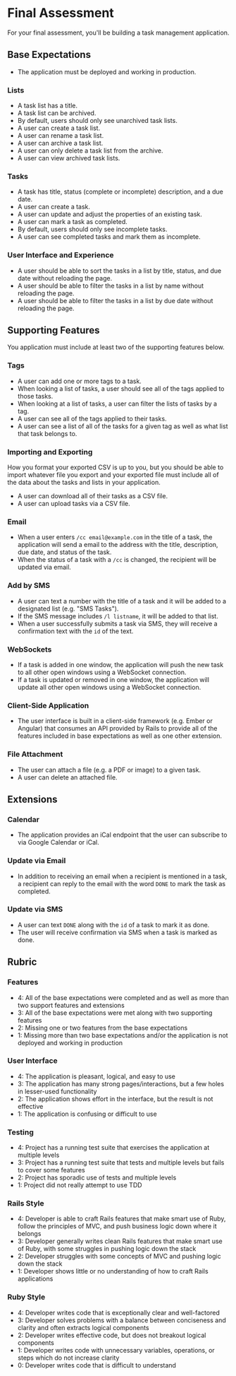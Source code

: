 # Final Assessment

For your final assessment, you'll be building a task management application.

## Base Expectations

* The application must be deployed and working in production.

### Lists

* A task list has a title.
* A task list can be archived.
* By default, users should only see unarchived task lists.
* A user can create a task list.
* A user can rename a task list.
* A user can archive a task list.
* A user can only delete a task list from the archive.
* A user can view archived task lists.

### Tasks

* A task has title, status (complete or incomplete) description, and a due date.
* A user can create a task.
* A user can update and adjust the properties of an existing task.
* A user can mark a task as completed.
* By default, users should only see incomplete tasks.
* A user can see completed tasks and mark them as incomplete.

### User Interface and Experience

<!--* A user should be able to change the status of a task without reloading the page.-->
* A user should be able to sort the tasks in a list by title, status, and due date without reloading the page.
* A user should be able to filter the tasks in a list by name without reloading the page.
* A user should be able to filter the tasks in a list by due date without reloading the page.
<!--* A user should be able to filter the tasks in a list by status without reloading the page.-->
<!--* A user should be able to see their archived tasks.-->

## Supporting Features

You application must include at least two of the supporting features below.

### Tags

* A user can add one or more tags to a task.
* When looking a list of tasks, a user should see all of the tags applied to those tasks.
* When looking at a list of tasks, a user can filter the lists of tasks by a tag.
* A user can see all of the tags applied to their tasks.
* A user can see a list of all of the tasks for a given tag as well as what list that task belongs to.

### Importing and Exporting

How you format your exported CSV is up to you, but you should be able to import whatever file you export and your exported file must include all of the data about the tasks and lists in your application.

* A user can download all of their tasks as a CSV file.
* A user can upload tasks via a CSV file.

### Email

* When a user enters `/cc email@example.com` in the title of a task, the application will send a email to the address with the title, description, due date, and status of the task.
* When the status of a task with a `/cc` is changed, the recipient will be updated via email.

### Add by SMS

* A user can text a number with the title of a task and it will be added to a designated list (e.g. "SMS Tasks").
* If the SMS message includes `/l listname`, it will be added to that list.
* When a user successfully submits a task via SMS, they will receive a confirmation text with the `id` of the text.

### WebSockets

* If a task is added in one window, the application will push the new task to all other open windows using a WebSocket connection.
* If a task is updated or removed in one window, the application will update all other open windows using a WebSocket connection.

### Client-Side Application

* The user interface is built in a client-side framework (e.g. Ember or Angular) that consumes an API provided by Rails to provide all of the features included in base expectations as well as one other extension.

### File Attachment

* The user can attach a file (e.g. a PDF or image) to a given task.
* A user can delete an attached file.

## Extensions

### Calendar

* The application provides an iCal endpoint that the user can subscribe to via Google Calendar or iCal.

### Update via Email

* In addition to receiving an email when a recipient is mentioned in a task, a recipient can reply to the email with the word `DONE` to mark the task as completed.

### Update via SMS

* A user can text `DONE` along with the `id` of a task to mark it as done.
* The user will receive confirmation via SMS when a task is marked as done.

## Rubric

### Features

* 4: All of the base expectations were completed and as well as more than two support features and extensions
* 3: All of the base expectations were met along with two supporting features
* 2: Missing one or two features from the base expectations
* 1: Missing more than two base expectations and/or the application is not deployed and working in production

### User Interface

* 4: The application is pleasant, logical, and easy to use
* 3: The application has many strong pages/interactions, but a few holes in lesser-used functionality
* 2: The application shows effort in the interface, but the result is not effective
* 1: The application is confusing or difficult to use

### Testing

* 4: Project has a running test suite that exercises the application at multiple levels
* 3: Project has a running test suite that tests and multiple levels but fails to cover some features
* 2: Project has sporadic use of tests and multiple levels
* 1: Project did not really attempt to use TDD

### Rails Style

* 4: Developer is able to craft Rails features that make smart use of Ruby, follow the principles of MVC, and push business logic down where it belongs
* 3: Developer generally writes clean Rails features that make smart use of Ruby, with some struggles in pushing logic down the stack
* 2: Developer struggles with some concepts of MVC and pushing logic down the stack
* 1: Developer shows little or no understanding of how to craft Rails applications

### Ruby Style

* 4: Developer writes code that is exceptionally clear and well-factored
* 3: Developer solves problems with a balance between conciseness and clarity and often extracts logical components
* 2: Developer writes effective code, but does not breakout logical components
* 1: Developer writes code with unnecessary variables, operations, or steps which do not increase clarity
* 0: Developer writes code that is difficult to understand


